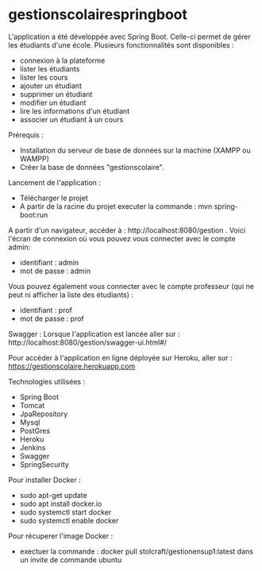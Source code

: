 # gestionscolairespringboot

L'application a été développée avec Spring Boot. Celle-ci permet de gérer les étudiants d'une école.
Plusieurs fonctionnalités sont disponibles :
- connexion à la plateforme
- lister les étudiants
- lister les cours
- ajouter un étudiant
- supprimer un étudiant
- modifier un étudiant
- lire les informations d'un étudiant
- associer un étudiant à un cours

Prérequis :
- Installation du serveur de base de données sur la machine (XAMPP ou WAMPP)
- Créer la base de données "gestionscolaire".


Lancement de l'application :
- Télécharger le projet
- A partir de la racine du projet executer la commande : mvn spring-boot:run

A partir d'un navigateur, accéder à : http://localhost:8080/gestion . Voici l'écran de connexion où vous pouvez vous connecter avec le compte admin:

  - identifiant : admin
  - mot de passe : admin

Vous pouvez également vous connecter avec le compte professeur (qui ne peut ni afficher la liste des étudiants) :

  - identifiant : prof
  - mot de passe : prof

Swagger :
Lorsque l'application est lancée aller sur : http://localhost:8080/gestion/swagger-ui.html#/

Pour accéder à l'application en ligne déployée sur Heroku, aller sur : 
https://gestionscolaire.herokuapp.com

Technologies utilisées :

- Spring Boot
- Tomcat
- JpaRepository
- Mysql
- PostGres
- Heroku
- Jenkins
- Swagger
- SpringSecurity

Pour installer Docker : 
-  sudo apt-get update
-  sudo apt install docker.io
-  sudo systemctl start docker
-  sudo systemctl enable docker


Pour récuperer l'image Docker :
  - exectuer la commande : docker pull stolcraft/gestionensup1:latest dans un invite de commande ubuntu
